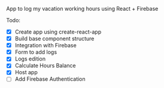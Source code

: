 App to log my vacation working hours using React + Firebase

Todo:

- [x] Create app using create-react-app
- [x] Build base component structure
- [x] Integration with Firebase
- [x] Form to add logs
- [x] Logs edition
- [x] Calculate Hours Balance
- [X] Host app
- [ ] Add Firebase Authentication 

